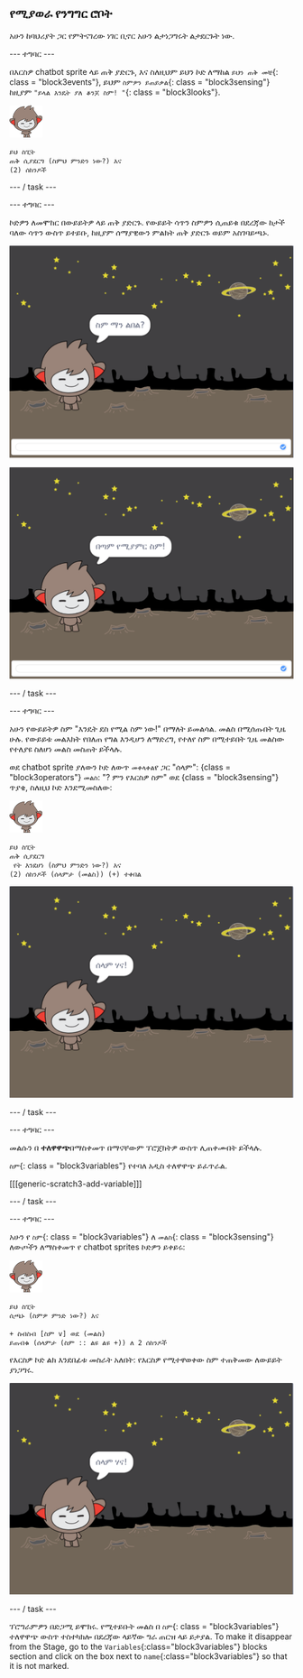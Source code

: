## የሚያወራ የንግግር ሮቦት

አሁን ከባህሪያት ጋር የምትናገረው ነገር ቢኖር አሁን ልታነጋግሩት ልታደርጉት ነው.

\--- ተግባር \---

በእርስዎ chatbot sprite ላይ ጠቅ ያድርጉ, እና ስለዚህም ይህን ኮድ ለማከል `ይህን ጠቅ መቼ`{: class = "block3events"}, ይህም `ስምዎን ይጠይቃል`{: class = "block3sensing"} ከዚያም `"ይላል እንዴት ያለ ቆንጆ ስም! "`{: class = "block3looks"}.

![nano sprite](images/nano-sprite.png)

```blocks3
ይህ ስፒት
ጠቅ ሲያደርግ (ስምህ ምንድን ነው?) እና
(2) ሰከንዶች
```

\--- / task \---

\--- ተግባር \---

ኮድዎን ለመሞከር በውይይትዎ ላይ ጠቅ ያድርጉ. የውይይት ሳጥን ስምዎን ሲጠይቁ በደረጃው ከታች ባለው ሳጥን ውስጥ ይተይቡ, ከዚያም ሰማያዊውን ምልክት ጠቅ ያድርጉ ወይም <kbd>አስገባ</kbd>ይጫኑ.

![የ ChatBot ምላሽ በመሞከር ላይ](images/chatbot-ask-test1.png)

![የ ChatBot ምላሽ በመሞከር ላይ](images/chatbot-ask-test2.png)

\--- / task \---

\--- ተግባር \---

አሁን የውይይትዎ ስም "እንዴት ደስ የሚል ስም ነው!" በማለት ይመልሳል. መልስ በሚሰጡበት ጊዜ ሁሉ. የውይይቱ መልእክት የበለጠ የግል እንዲሆን ለማድረግ, የተለየ ስም በሚተይበት ጊዜ መልስው የተለያዩ ስለሆነ መልስ መስጠት ይችላሉ.

ወደ chatbot sprite ያለውን ኮድ ለውጥ `መቀላቀል`የ ጋር "ሰላም": {class = "block3operators"} `መልስ`: "? ምን የእርስዎ ስም" ወደ {class = "block3sensing"} ጥያቄ, ስለዚህ ኮድ እንደሚመስለው:

![nano sprite](images/nano-sprite.png)

```blocks3
ይህ ስፒት
ጠቅ ሲያደርግ 
 የት እንደሆነ (ስምህ ምንድን ነው?) እና
(2) ሰከንዶች (ሰላምታ (መልስ)) (+) ተቀበል
```

![ለግል የተበጀ ምላሽ ይሞክሩ](images/chatbot-answer-test.png)

\--- / task \---

\--- ተግባር \---

መልሱን በ **ተለዋዋጭ**በማስቀመጥ በማናቸውም ፕሮጀክትዎ ውስጥ ሊጠቀሙበት ይችላሉ.

`ስም`{: class = "block3variables"} የተባለ አዲስ ተለዋዋጭ ይፈጥራል.

[[[generic-scratch3-add-variable]]]

\--- / task \---

\--- ተግባር \---

አሁን የ `ስም`{: class = "block3variables"} ለ `መልስ`{: class = "block3sensing"} ለውጦችን ለማስቀመጥ የ chatbot sprites ኮድዎን ይቀይሩ:

![nano sprite](images/nano-sprite.png)

```blocks3
ይህ ስፒት
ሲጫኑ (ስምዎ ምንድ ነው?) እና

+ ስብስብ [ስም v] ወደ (መልስ)
ይጠብቁ (ሰላምታ (ስም :: ልዩ ልዩ +)) ለ 2 ሰከንዶች
```

የእርስዎ ኮድ ልክ እንደበፊቱ መስራት አለበት: የእርስዎ የሚተዋወቀው ስም ተጠቅመው ለውይይት ያነጋግሩ.

![ለግል የተበጀ ምላሽ ይሞክሩ](images/chatbot-answer-test.png)

\--- / task \---

ፕሮግራምዎን በድጋሚ ይሞክሩ. የሚተይቡት መልስ በ `ስም`{: class = "block3variables"} ተለዋዋጭ ውስጥ ተስተካክሎ በደረጃው ላይኛው ግራ ጠርዝ ላይ ይታያል. To make it disappear from the Stage, go to the `Variables`{:class="block3variables"} blocks section and click on the box next to `name`{:class="block3variables"} so that it is not marked.